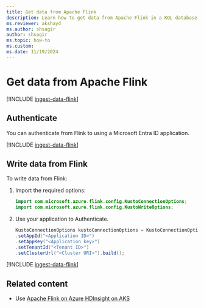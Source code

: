 ```yaml
---
title: Get data from Apache Flink
description: Learn how to get data from Apache Flink in a KQL database in Real-Time Intelligence.
ms.reviewer: akshayd
ms.author: shsagir
author: shsagir
ms.topic: how-to
ms.custom:
ms.date: 11/19/2024
---
```

# Get data from Apache Flink

[!INCLUDE [ingest-data-flink](~/../kusto-repo/data-explorer/includes/cross-repo/ingest-data-flink-1.md)]

## Authenticate

You can authenticate from Flink to using a Microsoft Entra ID application.

[!INCLUDE [ingest-data-flink](~/../kusto-repo/data-explorer/includes/cross-repo/ingest-data-flink-2.md)]

## Write data from Flink

To write data from Flink:

1. Import the required options:

    ```java
    import com.microsoft.azure.flink.config.KustoConnectionOptions;
    import com.microsoft.azure.flink.config.KustoWriteOptions;
    ```

1. Use your application to Authenticate.

    ```java
    KustoConnectionOptions kustoConnectionOptions = KustoConnectionOptions.builder()
    .setAppId("<Application ID>")
    .setAppKey("<Application key>")
    .setTenantId("<Tenant ID>")
    .setClusterUrl("<Cluster URI>").build();
    ```

[!INCLUDE [ingest-data-flink](~/../kusto-repo/data-explorer/includes/cross-repo/ingest-data-flink-3.md)]

## Related content

* Use [Apache Flink on Azure HDInsight on AKS](/azure/hdinsight-aks/flink/integration-of-azure-data-explorer)
